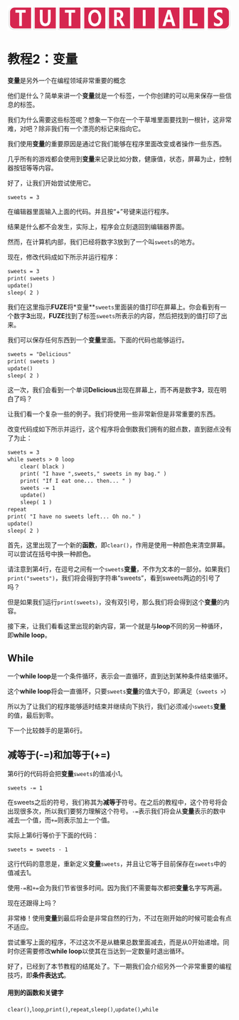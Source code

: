 ![avatar](../_images/HelpTutorial.png)

# 教程2：变量

**变量**是另外一个在编程领域非常重要的概念

他们是什么？简单来讲一个**变量**就是一个标签，一个你创建的可以用来保存一些信息的标签。

我们为什么需要这些标签呢？想象一下你在一个干草堆里面要找到一根针，这非常难，对吧？除非我们有一个漂亮的标记来指向它。

我们使用**变量**的重要原因是通过它我们能够在程序里面改变或者操作一些东西。

几乎所有的游戏都会使用到**变量**来记录比如分数，健康值，状态，屏幕为止，控制器按钮等等内容。

好了，让我们开始尝试使用它。

```
sweets = 3
```

在编辑器里面输入上面的代码。并且按“+”号键来运行程序。

结果是什么都不会发生，实际上，程序会立刻退回到编辑器界面。

然而，在计算机内部，我们已经将数字3放到了一个叫```sweets```的地方。

现在，修改代码成如下所示并运行程序：

```
sweets = 3
print( sweets )
update()
sleep( 2 )
```

我们在这里指示**FUZE**将*变量**```sweets```里面装的值打印在屏幕上。你会看到有一个数字**3**出现，**FUZE**找到了标签```sweets```所表示的内容，然后把找到的值打印了出来。

我们可以保存任何东西到一个**变量**里面。下面的代码也能够运行。

```
sweets = "Delicious"
print( sweets )
update()
sleep( 2 )
```

这一次，我们会看到一个单词**Delicious**出现在屏幕上，而不再是数字**3**，现在明白了吗？

让我们看一个复杂一些的例子。我们将使用一些非常新但是非常重要的东西。

改变代码成如下所示并运行，这个程序将会倒数我们拥有的甜点数，直到甜点没有了为止：

```
sweets = 3
while sweets > 0 loop
    clear( black )
    print( "I have ",sweets," sweets in my bag." )
    print( "If I eat one... then... " )
    sweets -= 1
    update()
    sleep( 1 )
repeat
print( "I have no sweets left... Oh no." )
update()
sleep( 2 )
```

首先，这里出现了一个新的**函数**，即```clear()```，作用是使用一种颜色来清空屏幕。可以尝试在括号中换一种颜色。

请注意到第4行，在逗号之间有一个```sweets```**变量**，不作为文本的一部分。如果我们```print("sweets")```，我们将会得到字符串“sweets”，看到sweets两边的引号了吗？

但是如果我们运行```print(sweets)```，没有双引号，那么我们将会得到这个**变量**的内容。

接下来，让我们看看这里出现的新内容，第一个就是与**loop**不同的另一种循环，即**while loop**。

## While

一个**while loop**是一个条件循环，表示会一直循环，直到达到某种条件结束循环。

这个**while loop**将会一直循环，只要```sweets```**变量**的值大于0，即满足（```sweets >```)

所以为了让我们的程序能够适时结束并继续向下执行，我们必须减小```sweets```**变量**的值，最后到零。

下一个比较棘手的是第6行。

## 减等于(-=)和加等于(+=)

第6行的代码将会把**变量**```sweets```的值减小1。

```
sweets -= 1
```

在sweets之后的符号，我们称其为**减等于**符号。在之后的教程中，这个符号将会出现很多次，所以我们要努力理解这个符号。```-=```表示我们将会从**变量**表示的数中减去一个值，而```+=```则表示加上一个值。

实际上第6行等价于下面的代码：

```
sweets = sweets - 1
```

这行代码的意思是，重新定义**变量**```sweets```，并且让它等于目前保存在```sweets```中的值减去1。

使用```-=```和```+=```会为我们节省很多时间。因为我们不需要每次都把**变量**名字写两遍。

现在还跟得上吗？

非常棒！使用**变量**到最后将会是非常自然的行为，不过在刚开始的时候可能会有点不适应。

尝试重写上面的程序，不过这次不是从糖果总数里面减去，而是从0开始递增。同时你还需要修改**while loop**以使其在当达到一定数量时退出循环。

好了，已经到了本节教程的结尾处了。下一期我们会介绍另外一个非常重要的编程技巧，即**条件表达式**。

#### 用到的函数和关键字

```clear()```,```loop```,```print()```,```repeat```,```sleep()```,```update()```,```while```



